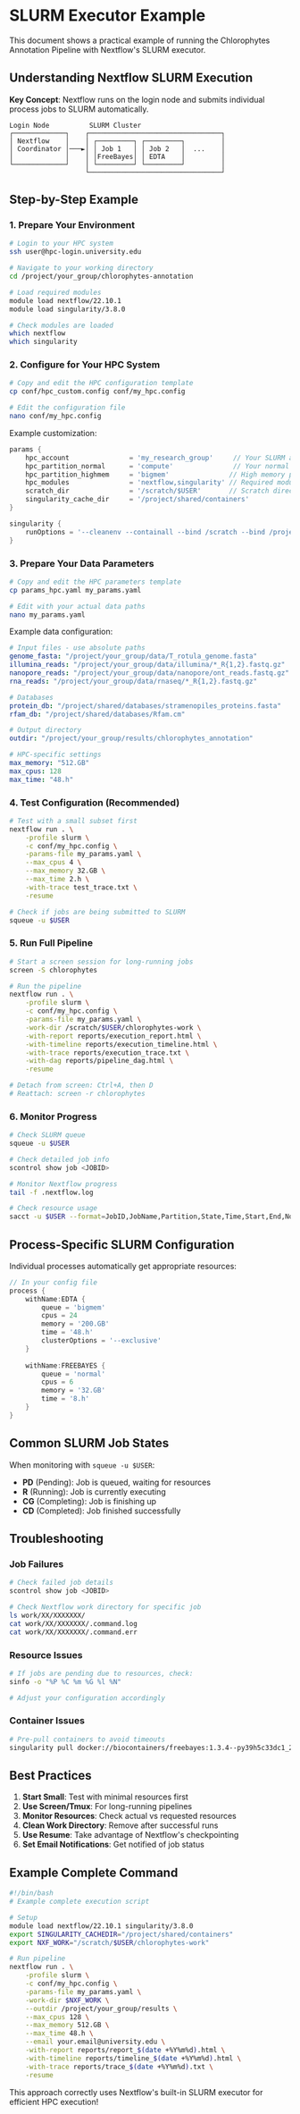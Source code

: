 # SLURM Executor Example

This document shows a practical example of running the Chlorophytes Annotation Pipeline with Nextflow's SLURM executor.

## Understanding Nextflow SLURM Execution

**Key Concept**: Nextflow runs on the login node and submits individual process jobs to SLURM automatically.

```
Login Node          SLURM Cluster
┌─────────────┐    ┌─────────────────────────────────┐
│ Nextflow    │    │ ┌─────────┐ ┌─────────┐         │
│ Coordinator │───►│ │ Job 1   │ │ Job 2   │  ...    │
│             │    │ │FreeBayes│ │ EDTA    │         │
└─────────────┘    │ └─────────┘ └─────────┘         │
                   └─────────────────────────────────┘
```

## Step-by-Step Example

### 1. Prepare Your Environment

```bash
# Login to your HPC system
ssh user@hpc-login.university.edu

# Navigate to your working directory
cd /project/your_group/chlorophytes-annotation

# Load required modules
module load nextflow/22.10.1
module load singularity/3.8.0

# Check modules are loaded
which nextflow
which singularity
```

### 2. Configure for Your HPC System

```bash
# Copy and edit the HPC configuration template
cp conf/hpc_custom.config conf/my_hpc.config

# Edit the configuration file
nano conf/my_hpc.config
```

Example customization:
```groovy
params {
    hpc_account               = 'my_research_group'     // Your SLURM account
    hpc_partition_normal      = 'compute'               // Your normal partition
    hpc_partition_highmem     = 'bigmem'               // High memory partition
    hpc_modules               = 'nextflow,singularity' // Required modules
    scratch_dir               = '/scratch/$USER'       // Scratch directory
    singularity_cache_dir     = '/project/shared/containers'
}

singularity {
    runOptions = '--cleanenv --containall --bind /scratch --bind /project'
}
```

### 3. Prepare Your Data Parameters

```bash
# Copy and edit the HPC parameters template
cp params_hpc.yaml my_params.yaml

# Edit with your actual data paths
nano my_params.yaml
```

Example data configuration:
```yaml
# Input files - use absolute paths
genome_fasta: "/project/your_group/data/T_rotula_genome.fasta"
illumina_reads: "/project/your_group/data/illumina/*_R{1,2}.fastq.gz"
nanopore_reads: "/project/your_group/data/nanopore/ont_reads.fastq.gz"
rna_reads: "/project/your_group/data/rnaseq/*_R{1,2}.fastq.gz"

# Databases
protein_db: "/project/shared/databases/stramenopiles_proteins.fasta"
rfam_db: "/project/shared/databases/Rfam.cm"

# Output directory
outdir: "/project/your_group/results/chlorophytes_annotation"

# HPC-specific settings
max_memory: "512.GB"
max_cpus: 128
max_time: "48.h"
```

### 4. Test Configuration (Recommended)

```bash
# Test with a small subset first
nextflow run . \
    -profile slurm \
    -c conf/my_hpc.config \
    -params-file my_params.yaml \
    --max_cpus 4 \
    --max_memory 32.GB \
    --max_time 2.h \
    -with-trace test_trace.txt \
    -resume

# Check if jobs are being submitted to SLURM
squeue -u $USER
```

### 5. Run Full Pipeline

```bash
# Start a screen session for long-running jobs
screen -S chlorophytes

# Run the pipeline
nextflow run . \
    -profile slurm \
    -c conf/my_hpc.config \
    -params-file my_params.yaml \
    -work-dir /scratch/$USER/chlorophytes-work \
    -with-report reports/execution_report.html \
    -with-timeline reports/execution_timeline.html \
    -with-trace reports/execution_trace.txt \
    -with-dag reports/pipeline_dag.html \
    -resume

# Detach from screen: Ctrl+A, then D
# Reattach: screen -r chlorophytes
```

### 6. Monitor Progress

```bash
# Check SLURM queue
squeue -u $USER

# Check detailed job info
scontrol show job <JOBID>

# Monitor Nextflow progress
tail -f .nextflow.log

# Check resource usage
sacct -u $USER --format=JobID,JobName,Partition,State,Time,Start,End,NodeList,CPUTime,MaxRSS
```

## Process-Specific SLURM Configuration

Individual processes automatically get appropriate resources:

```groovy
// In your config file
process {
    withName:EDTA {
        queue = 'bigmem'
        cpus = 24
        memory = '200.GB'
        time = '48.h'
        clusterOptions = '--exclusive'
    }
    
    withName:FREEBAYES {
        queue = 'normal' 
        cpus = 6
        memory = '32.GB'
        time = '8.h'
    }
}
```

## Common SLURM Job States

When monitoring with `squeue -u $USER`:

- **PD** (Pending): Job is queued, waiting for resources
- **R** (Running): Job is currently executing
- **CG** (Completing): Job is finishing up
- **CD** (Completed): Job finished successfully

## Troubleshooting

### Job Failures
```bash
# Check failed job details
scontrol show job <JOBID>

# Check Nextflow work directory for specific job
ls work/XX/XXXXXXX/
cat work/XX/XXXXXXX/.command.log
cat work/XX/XXXXXXX/.command.err
```

### Resource Issues
```bash
# If jobs are pending due to resources, check:
sinfo -o "%P %C %m %G %l %N"

# Adjust your configuration accordingly
```

### Container Issues
```bash
# Pre-pull containers to avoid timeouts
singularity pull docker://biocontainers/freebayes:1.3.4--py39h5c33dc1_2
```

## Best Practices

1. **Start Small**: Test with minimal resources first
2. **Use Screen/Tmux**: For long-running pipelines  
3. **Monitor Resources**: Check actual vs requested resources
4. **Clean Work Directory**: Remove after successful runs
5. **Use Resume**: Take advantage of Nextflow's checkpointing
6. **Set Email Notifications**: Get notified of job status

## Example Complete Command

```bash
#!/bin/bash
# Example complete execution script

# Setup
module load nextflow/22.10.1 singularity/3.8.0
export SINGULARITY_CACHEDIR="/project/shared/containers"
export NXF_WORK="/scratch/$USER/chlorophytes-work"

# Run pipeline
nextflow run . \
    -profile slurm \
    -c conf/my_hpc.config \
    -params-file my_params.yaml \
    -work-dir $NXF_WORK \
    --outdir /project/your_group/results \
    --max_cpus 128 \
    --max_memory 512.GB \
    --max_time 48.h \
    --email your.email@university.edu \
    -with-report reports/report_$(date +%Y%m%d).html \
    -with-timeline reports/timeline_$(date +%Y%m%d).html \
    -with-trace reports/trace_$(date +%Y%m%d).txt \
    -resume
```

This approach correctly uses Nextflow's built-in SLURM executor for efficient HPC execution!